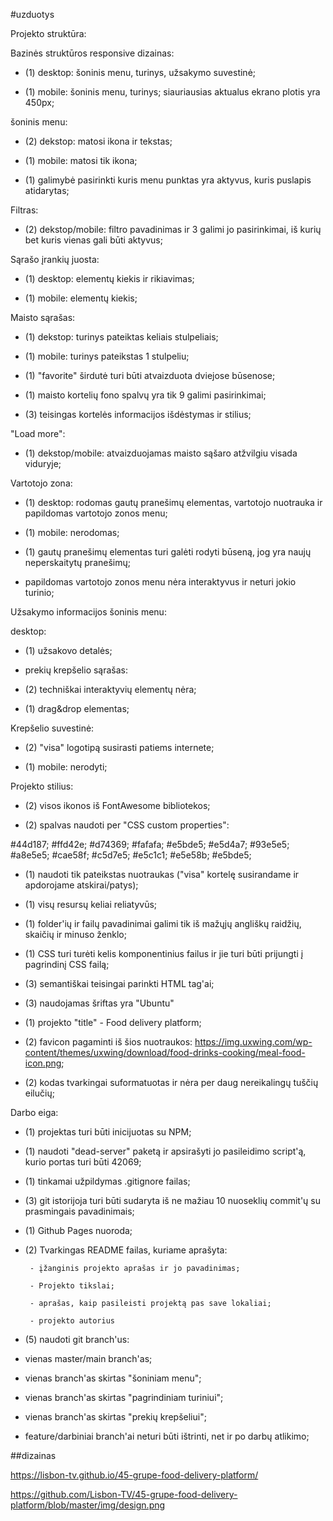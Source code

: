 #uzduotys

Projekto struktūra:


Bazinės struktūros responsive dizainas:

 - (1) desktop: šoninis menu, turinys, užsakymo suvestinė;

 - (1) mobile: šoninis menu, turinys;
siauriausias aktualus ekrano plotis yra 450px;


šoninis menu:

 - (2) dekstop: matosi ikona ir tekstas;

 - (1) mobile: matosi tik ikona;
 - (1) galimybė pasirinkti kuris menu punktas yra aktyvus, kuris puslapis atidarytas;


Filtras:

 - (2) dekstop/mobile: filtro pavadinimas ir 3 galimi jo pasirinkimai, iš kurių bet kuris vienas gali būti aktyvus;


Sąrašo įrankių juosta:

 - (1) desktop: elementų kiekis ir rikiavimas;

 - (1) mobile: elementų kiekis;


Maisto sąrašas:

 - (1) dekstop: turinys pateiktas keliais stulpeliais;

 - (1) mobile: turinys pateikstas 1 stulpeliu;

 - (1) "favorite" širdutė turi būti atvaizduota dviejose būsenose;

 - (1) maisto kortelių fono spalvų yra tik 9 galimi pasirinkimai;

 - (3) teisingas kortelės informacijos išdėstymas ir stilius;


"Load more":

 - (1) dekstop/mobile: atvaizduojamas maisto sąšaro atžvilgiu visada viduryje;


Vartotojo zona:

 - (1) desktop: rodomas gautų pranešimų elementas, vartotojo nuotrauka ir papildomas vartotojo zonos menu;

 - (1) mobile: nerodomas;

 - (1) gautų pranešimų elementas turi galėti rodyti būseną, jog yra naujų neperskaitytų pranešimų;

  - papildomas vartotojo zonos menu nėra interaktyvus ir neturi jokio turinio;


Užsakymo informacijos šoninis menu:

desktop:

 - (1) užsakovo detalės;

 - prekių krepšelio sąrašas:

 - (2) techniškai interaktyvių elementų nėra;

 - (1) drag&drop elementas;


Krepšelio suvestinė:

 - (2) "visa" logotipą susirasti patiems internete;

 - (1) mobile: nerodyti;


Projekto stilius:

 - (2) visos ikonos iš FontAwesome bibliotekos;

 - (2) spalvas naudoti per "CSS custom properties":

#44d187;
#ffd42e;
#d74369;
#fafafa;
#e5bde5;
#e5d4a7;
#93e5e5;
#a8e5e5;
#cae58f;
#c5d7e5;
#e5c1c1;
#e5e58b;
#e5bde5;

 - (1) naudoti tik pateikstas nuotraukas ("visa" kortelę susirandame ir apdorojame atskirai/patys);
 - (1) visų resursų keliai reliatyvūs;

 - (1) folder'ių ir failų pavadinimai galimi tik iš mažųjų angliškų raidžių, skaičių ir minuso ženklo;

 - (1) CSS turi turėti kelis komponentinius failus ir jie turi būti prijungti į pagrindinį CSS failą;

 - (3) semantiškai teisingai parinkti HTML tag'ai;

 - (3) naudojamas šriftas yra "Ubuntu"

 - (1) projekto "title" - Food delivery platform;

 - (2) favicon pagaminti iš šios nuotraukos: https://img.uxwing.com/wp-content/themes/uxwing/download/food-drinks-cooking/meal-food-icon.png;

 - (2) kodas tvarkingai suformatuotas ir nėra per daug nereikalingų tuščių eilučių;


Darbo eiga:

 - (1) projektas turi būti inicijuotas su NPM;

 - (1) naudoti "dead-server" paketą ir apsirašyti jo pasileidimo script'ą, kurio portas turi būti 42069;

 - (1) tinkamai užpildymas .gitignore failas;

 - (3) git istorijoja turi būti sudaryta iš ne mažiau 10 nuoseklių commit'ų su prasmingais pavadinimais;

 - (1) Github Pages nuoroda;

 - (2) Tvarkingas README failas, kuriame aprašyta:

        - įžanginis projekto aprašas ir jo pavadinimas;

        - Projekto tikslai;

        - aprašas, kaip pasileisti projektą pas save lokaliai;

        - projekto autorius

 - (5) naudoti git branch'us:

 - vienas master/main branch'as;

 - vienas branch'as skirtas "šoniniam menu";

 - vienas branch'as skirtas "pagrindiniam turiniui";

 - vienas branch'as skirtas "prekių krepšeliui";

 - feature/darbiniai branch'ai neturi būti ištrinti, net ir po darbų atlikimo;

 ##dizainas

 https://lisbon-tv.github.io/45-grupe-food-delivery-platform/

 https://github.com/Lisbon-TV/45-grupe-food-delivery-platform/blob/master/img/design.png


